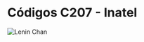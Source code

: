 # Códigos C207 - Inatel

![Lenin Chan](https://64.media.tumblr.com/tumblr_m9yrbvwofH1rfmqsoo1_250.png)